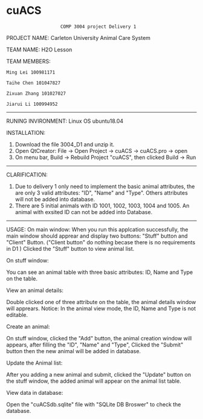 # cuACS


						COMP 3004 project Delivery 1

PROJECT NAME: 
	Carleton University Animal Care System

TEAM NAME: 
	H2O Lesson

TEAM MEMBERS:
	
	Ming Lei 100981171

	Taihe Chen 101047827

	Zixuan Zhang 101027027

	Jiarui Li 100994952

--------------------------------------------------------------------------------------------------------------------------------------
RUNING INVIRONMENT:
Linux OS ubuntu18.04

INSTALLATION:
1. Download the file 3004_D1 and unzip it.
2. Open QtCreator: File -> Open Project -> cuACS -> cuACS.pro -> open
3. On menu bar, Build -> Rebuild Project "cuACS", then clicked Build -> Run

-------------------------------------------------------------------------------------------------------------------------------------
CLARIFICATION:
1. Due to delivery 1 only need to implement the basic animal attributes, the are only 3 valid attributes: "ID", "Name" and "Type".
Others attributes will not be added into database.
2. There are 5 initial animals with ID 1001, 1002, 1003, 1004 and 1005. An animal with exsited ID can not be added into Database.
 
-------------------------------------------------------------------------------------------------------------------------------------

USAGE:
On main window:
When you run this applcation successfully, the main window should apprear and display two buttons: 
"Stuff" button and "Client" Button. ("Client button" do nothing becase there is no requirements in D1 )
Clicked the "Stuff" button to view animal list.  

On stuff window:

You can see an animal table with three basic attributes: ID, Name and Type on the table.

View an animal details:

Double clicked one of three attribute on the table, the animal details window will apprears.
Notice: In the animal view mode, the ID, Name and Type is not editable.

Create an animal:

On stuff window, clicked the "Add" button, the animal creation window will appears, after filling the "ID", "Name" and "Type",
Clicked the "Submit" button then the new animal will be added in database.

Update the Animal list:

After you adding a new animal and submit, clicked the "Update" button on the stuff window, the added animal will appear on the animal list table.

View data in database:

Open the "cuACSdb.sqlite" file with "SQLite DB Broswer" to check the database.






